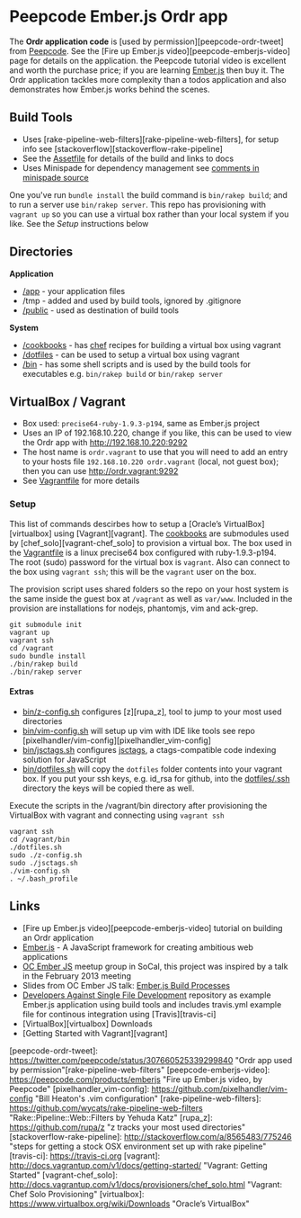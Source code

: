 # Peepcode Ember.js Ordr app

The **Ordr application code** is [used by permission][peepcode-ordr-tweet] from [Peepcode][peepcode]. See the [Fire up Ember.js video][peepcode-emberjs-video] page for details on the application. the Peepcode tutorial video is excellent and worth the purchase price; if you are learning [Ember.js][emberjs] then buy it. The Ordr application tackles more complexity than a todos application and also demonstrates how Ember.js works behind the scenes.


## Build Tools

* Uses [rake-pipeline-web-filters][rake-pipeline-web-filters], for setup info see [stackoverflow][stackoverflow-rake-pipeline]
* See the [Assetfile](Assetfile) for details of the build and links to docs
* Uses Minispade for dependency management see [comments in minispade source][minispade-source]

One you've run `bundle install` the build command is `bin/rakep build`; and to run a server use `bin/rakep server`. This repo has provisioning with `vagrant up` so you can use a virtual box rather than your local system if you like. See the *Setup* instructions below


## Directories

**Application**

* [/app](app) - your application files
* /tmp - added and used by build tools, ignored by .gitignore
* [/public](public) - used as destination of build tools

**System**

* [/cookbooks](cookbooks) - has [chef][chef] recipes for building a virtual box using vagrant
* [/dotfiles](dotfiles) - can be used to setup a virtual box using vagrant
* [/bin](bin) - has some shell scripts and is used by the build tools for executables e.g. `bin/rakep build` or `bin/rakep server`


## VirtualBox / Vagrant

* Box used: `precise64-ruby-1.9.3-p194`, same as Ember.js project
* Uses an IP of 192.168.10.220, change if you like, this can be used to view the Ordr app with <http://192.168.10.220:9292>
* The host name is `ordr.vagrant` to use that you will need to add an entry to your hosts file `192.168.10.220 ordr.vagrant` (local, not guest box); then you can use <http://ordr.vagrant:9292>
* See [Vagrantfile](Vagrantfile) for more details


### Setup

This list of commands descirbes how to setup a [Oracle’s VirtualBox][virtualbox] using [Vagrant][vagrant]. The [cookbooks](cookbooks) are submodules used by [chef_solo][vagrant-chef_solo] to provision a virtual box. The box used in the [Vagrantfile](Vagrantfile) is a linux precise64 box configured with ruby-1.9.3-p194. The root (sudo) password for the virtual box is `vagrant`. Also can connect to the box using `vagrant ssh`; this will be the `vagrant` user on the box.

The provision script uses shared folders so the repo on your host system is the same inside the guest box at `/vagrant` as well as `var/www`. Included in the provision are installations for nodejs, phantomjs, vim and ack-grep.

	git submodule init
	vagrant up
	vagrant ssh
	cd /vagrant
	sudo bundle install
	./bin/rakep build
	./bin/rakep server


#### Extras

* [bin/z-config.sh](bin/z-config.sh) configures [z][rupa_z], tool to jump to your most used directories
* [bin/vim-config.sh](bin/vim-config.sh) will setup up vim with IDE like tools see repo [pixelhandler/vim-config][pixelhandler_vim-config] 
* [bin/jsctags.sh](bin/jsctags.sh) configures [jsctags][jsctags], a ctags-compatible code indexing solution for JavaScript
* [bin/dotfiles.sh](bin/dotfiles.sh) will copy the `dotfiles` folder contents into your vagrant box. If you put your ssh keys, e.g. id_rsa for github, into the [dotfiles/.ssh](dotfiles/.ssh) directory the keys will be copied there as well.

Execute the scripts in the /vagrant/bin directory after provisioning the VirtualBox with vagrant and connecting using `vagrant ssh`

	vagrant ssh
	cd /vagrant/bin
	./dotfiles.sh
	sudo ./z-config.sh
	sudo ./jsctags.sh
	./vim-config.sh
	. ~/.bash_profile


## Links

* [Fire up Ember.js video][peepcode-emberjs-video] tutorial on building an Ordr application
* [Ember.js][emberjs] - A JavaScript framework for creating ambitious web applications
* [OC Ember JS][ocemberjs] meetup group in SoCal, this project was inspired by a talk in the February 2013 meeting
* Slides from OC Ember JS talk: [Ember.js Build Processes][ocemberjs-talk-dasfd]
* [Developers Against Single File Development][hjr3-dasfd] repository as example Ember.js application using build tools and includes  travis.yml example file for continous integration using [Travis][travis-ci]
* [VirtualBox][virtualbox] Downloads
* [Getting Started with Vagrant][vagrant]


[chef]: http://www.opscode.com/chef/ "Open-source automation platform"
[emberjs]: https://github.com/emberjs/ember.js "A JavaScript framework for creating ambitious web applications"
[hjr3-dasfd]: https://github.com/hjr3/dasfd "Developers Against Single File Development, by Herman Radtke"
[jsctags]: https://github.com/mozilla/doctorjs "a ctags-compatible code indexing solution for JavaScript"
[minispade-source]: https://github.com/wycats/rake-pipeline-web-filters/blob/master/lib/rake-pipeline-web-filters/minispade_filter.rb "Comments in minispade source"
[ocemberjs]: http://www.meetup.com/OC-EmberJS/ "Orange County Ember JS"
[ocemberjs-talk-dasfd]: https://docs.google.com/presentation/d/1qF29bi_tuBugt4rvXgMxTqQoThoycSlvF_OEOAfUS7c/edit#slide=id.p "Ember.js Build Processes, by Herman Radtke"
[peepcode]: https://peepcode.com "screencast tutorials for professional web developers and designers"
[peepcode-ordr-tweet]: https://twitter.com/peepcode/status/307660525339299840 "Ordr app used by permission"[rake-pipeline-web-filters"
[peepcode-emberjs-video]: https://peepcode.com/products/emberjs "Fire up Ember.js video, by Peepcode"
[pixelhandler_vim-config]: https://github.com/pixelhandler/vim-config "Bill Heaton's .vim configuration"
[rake-pipeline-web-filters]: https://github.com/wycats/rake-pipeline-web-filters "Rake::Pipeline::Web::Filters by Yehuda Katz"
[rupa_z]: https://github.com/rupa/z "z tracks your most used directories"
[stackoverflow-rake-pipeline]: http://stackoverflow.com/a/8565483/775246 "steps for getting a stock OSX environment set up with rake pipeline"
[travis-ci]: https://travis-ci.org
[vagrant]: http://docs.vagrantup.com/v1/docs/getting-started/ "Vagrant: Getting Started"
[vagrant-chef_solo]: http://docs.vagrantup.com/v1/docs/provisioners/chef_solo.html "Vagrant: Chef Solo Provisioning"
[virtualbox]: https://www.virtualbox.org/wiki/Downloads "Oracle’s VirtualBox"
